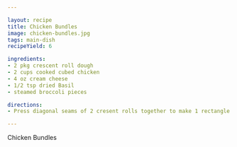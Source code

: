 ```yaml
---

layout: recipe
title: Chicken Bundles
image: chicken-bundles.jpg
tags: main-dish
recipeYield: 6

ingredients:
- 2 pkg crescent roll dough
- 2 cups cooked cubed chicken
- 4 oz cream cheese
- 1/2 tsp dried Basil
- steamed broccoli pieces

directions:
- Press diagonal seams of 2 cresent rolls together to make 1 rectangle. Spread cream cheese over crescent rolls and sprinkle with basil. Stack Chicken and broccoli on rolls. Pull up corners and pinch closed forming little bundles. Place on cookie sheet and bake at 325 degrees for 20-25 minutes.

---
```


Chicken Bundles
